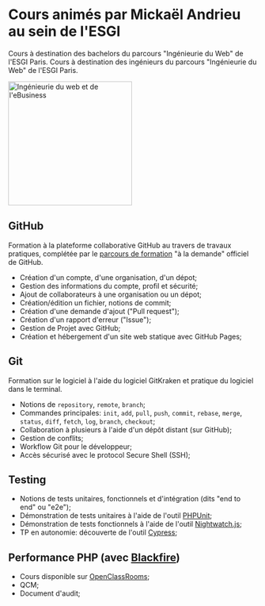 # Cours animés par Mickaël Andrieu au sein de l'ESGI

Cours à destination des bachelors du parcours "Ingénieurie du Web" de l'ESGI Paris.
Cours à destination des ingénieurs du parcours "Ingénieurie du Web" de l'ESGI Paris.

<img src="https://user-images.githubusercontent.com/1247388/31469017-7a31beae-aee0-11e7-8771-c964208ae326.png" width="250" alt="Ingénieurie du web et de l'eBusiness" /> 

## GitHub

Formation à la plateforme collaborative GitHub au travers de travaux pratiques, complétée par le [parcours de formation](https://services.github.com/on-demand/) "à la demande" officiel de GitHub.

* Création d'un compte, d'une organisation, d'un dépot;
* Gestion des informations du compte, profil et sécurité;
* Ajout de collaborateurs à une organisation ou un dépot;
* Création/édition un fichier, notions de commit;
* Création d'une demande d'ajout ("Pull request");
* Création d'un rapport d'erreur ("Issue");
* Gestion de Projet avec GitHub;
* Création et hébergement d'un site web statique avec GitHub Pages;

## Git

Formation sur le logiciel à l'aide du logiciel GitKraken et pratique du logiciel dans le terminal.

* Notions de `repository`, `remote`, `branch`;
* Commandes principales: `init`, `add`, `pull`, `push`, `commit`, `rebase`, `merge`, `status`, `diff`, `fetch`, `log`, `branch`, `checkout`; 
* Collaboration à plusieurs à l'aide d'un dépôt distant (sur GitHub);
* Gestion de conflits;
* Workflow Git pour le développeur;
* Accès sécurisé avec le protocol Secure Shell (SSH);

## Testing

* Notions de tests unitaires, fonctionnels et d'intégration (dits "end to end" ou "e2e");
* Démonstration de tests unitaires à l'aide de l'outil [PHPUnit](https://phpunit.de/);
* Démonstration de tests fonctionnels à l'aide de l'outil [Nightwatch.js](http://nightwatchjs.org/);
* TP en autonomie: découverte de l'outil [Cypress](https://www.cypress.io/);

## Performance PHP (avec [Blackfire](https://blackfire.io/docs/introduction))

* Cours disponible sur [OpenClassRooms](https://openclassrooms.com/fr/courses/4939956-surveillez-la-performance-de-votre-application-php);
* QCM;
* Document d'audit;
